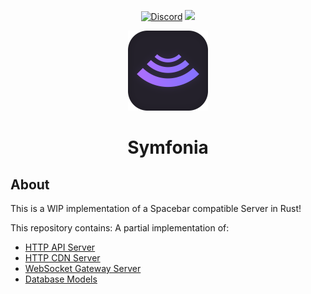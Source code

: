 <div align="center">

[![Discord]][Discord-invite]
<img src="https://img.shields.io/static/v1?label=Status&message=Early%20Development&color=blue">

  
</div>

<p align="center">
  
  <img width="128" src="https://raw.githubusercontent.com/polyphony-chat/design/main/branding/polyphony-symfonia-transparent-8bit.png" />
  <h1 align="center">Symfonia</h1>
</p>

## About

This is a WIP implementation of a Spacebar compatible Server in Rust!

This repository contains:
A partial implementation of:
  - [HTTP API Server](/src/api)
  - [HTTP CDN Server](/src/cdn)
  - [WebSocket Gateway Server](/src/gateway)
  - [Database Models](/src/database)

[Discord]: https://dcbadge.vercel.app/api/server/m3FpcapGDD?style=flat
[Discord-invite]: https://discord.com/invite/m3FpcapGDD
